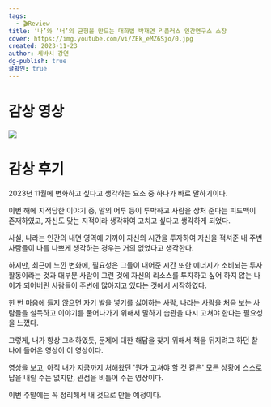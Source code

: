 ```yaml
---
tags:
  - 🎬Review
title: ‘나’와 ‘너’의 균형을 만드는 대화법 박재연 리플러스 인간연구소 소장
cover: https://img.youtube.com/vi/ZEk_eMZ6Sjo/0.jpg
created: 2023-11-23
author: 세바시 강연
dg-publish: true
글확인: true
---
```


# 감상 영상
![](https://www.youtube.com/watch?v=ZEk_eMZ6Sjo&t=725s&ab_channel=%EC%84%B8%EB%B0%94%EC%8B%9C%EA%B0%95%EC%97%B0SebasiTalk)

# 감상 후기
2023년 11월에 변화하고 싶다고 생각하는 요소 중 하나가 바로 말하기이다.

이번 해에 지적당한 이야기 중, 말의 어투 등이 투박하고 사람을 상처 준다는 피드백이 존재하였고, 자신도 맞는 지적이라 생각하여 고치고 싶다고 생각하게 되었다.

사실, 나라는 인간의 내면 영역에 기꺼이 자신의 시간을 투자하여 자신을 적셔준 내 주변 사람들이 나를 나쁘게 생각하는 경우는 거의 없었다고 생각한다.

하지만, 최근에 느낀 변화에, 필요성은 그들이 내어준 시간 또한 에너지가 소비되는 투자 활동이라는 것과 대부분 사람이 그런 것에 자신의 리소스를 투자하고 싶어 하지 않는 나이가 되어버린 사람들이 주변에 많아지고 있다는 것에서 시작하였다.

한 번 마음에 들지 않으면 자기 발을 넣기를 싫어하는 사람, 나라는 사람을 처음 보는 사람들을 설득하고 이야기를 풀어나가기 위해서 말하기 습관을 다시 고쳐야 한다는 필요성을 느꼈다.

그렇게, 내가 항상 그러하였듯, 문제에 대한 해답을 찾기 위해서 책을 뒤지려고 하던 찰나에 들어온 영상이 이 영상이다.

영상을 보고, 아직 내가 지금까지 처해왔던 '뭔가 고쳐야 할 것 같은' 모든 상황에 스스로 답을 내릴 수는 없지만, 관점을 비틀어 주는 영상이다.

이번 주말에는 꼭 정리해서 내 것으로 만들 예정이다.